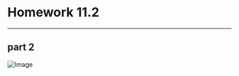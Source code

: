 # Homework 11.2 
***
## part 2
![Image](https://i.pinimg.com/564x/2c/02/fe/2c02fe81997297bda5c2b3cae298826a.jpg)
